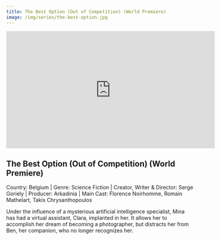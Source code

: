 ```yaml
---
title: The Best Option (Out of Competition) (World Premiere)
image: /img/series/the-best-option.jpg
---
```

<iframe width="560" height="315" src="https://youtu.be/RXAUI5lKMOs" frameborder="0" allow="accelerometer; autoplay; encrypted-media; gyroscope; picture-in-picture" allowfullscreen></iframe>

## The Best Option (Out of Competition) (World Premiere)
Country: Belgium | Genre: Science Fiction | Creator, Writer & Director: Serge Goriely | Producer: Arkadinia | Main Cast: Florence Noirhomme, Romain Mathelart, Takis Chrysanthopoulos 

Under the influence of a mysterious artificial intelligence specialist, Mina has had a virtual assistant, Clara, implanted in her. It allows her to accomplish her dream of becoming a photographer, but distracts her from Ben, her companion, who no longer recognizes her. 
